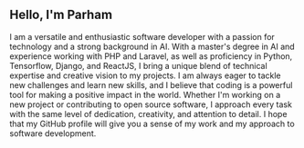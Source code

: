 ## Hello, I'm Parham

I am a versatile and enthusiastic software developer with a passion for technology and a strong background in AI. With a master's degree in AI and experience working with PHP and Laravel, as well as proficiency in Python, Tensorflow, Django, and ReactJS, I bring a unique blend of technical expertise and creative vision to my projects. I am always eager to tackle new challenges and learn new skills, and I believe that coding is a powerful tool for making a positive impact in the world. Whether I'm working on a new project or contributing to open source software, I approach every task with the same level of dedication, creativity, and attention to detail. I hope that my GitHub profile will give you a sense of my work and my approach to software development.
